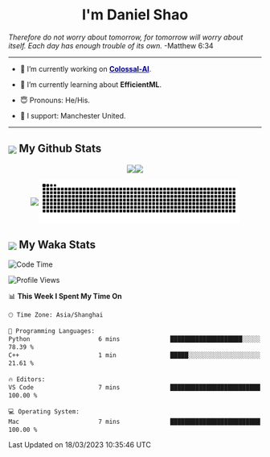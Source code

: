 

<h1 align="center">I'm Daniel Shao</h1>
<i> Therefore do not worry about tomorrow, for tomorrow will worry about itself. Each day has enough trouble of its own. </i> -Matthew 6:34

---

- 🐒 I’m currently working on <strong><a href="https://github.com/hpcaitech/ColossalAI" style="color: darkblue">Colossal-AI</a></strong>.

- 🥹 I’m currently learning about **EfficientML**.

- 😇 Pronouns: He/His.

- 🦧 I support: Manchester United.

---

<h2><img src="https://emojis.slackmojis.com/emojis/images/1579216111/7550/pikachu_wave.gif?1579216111" align="center" width="28" /> My Github Stats</h2>

<p align="center"><img align="center" src = "https://github-readme-stats.vercel.app/api?username=super-dainiu&show_icons=true&count_private=true&theme=tokyonight&hide=issues&line_height=30" width="400px"><img align="center" src = "https://github-readme-streak-stats.herokuapp.com/?user=super-dainiu&theme=tokyonight" width="400px"></p>

<p align="center"><img align="center" width="400px" src="https://github-readme-stats.vercel.app/api/top-langs/?username=super-dainiu&layout=compact&theme=tokyonight&hide=html,tex,jupyter%20notebook"><img align="center" width="400px" src="https://github.com/super-dainiu/super-dainiu/blob/output/github-contribution-grid-snake.svg"></p>

<h2><img src="https://emojis.slackmojis.com/emojis/images/1579216111/7550/pikachu_wave.gif?1579216111" align="center" width="28" /> My Waka Stats</h2>

<!--START_SECTION:waka-->
![Code Time](http://img.shields.io/badge/Code%20Time-214%20hrs%2058%20mins-blue)

![Profile Views](http://img.shields.io/badge/Profile%20Views-14-blue)

📊 **This Week I Spent My Time On** 

```text
🕑︎ Time Zone: Asia/Shanghai

💬 Programming Languages: 
Python                   6 mins              ████████████████████░░░░░   78.39 % 
C++                      1 min               █████░░░░░░░░░░░░░░░░░░░░   21.61 % 

🔥 Editors: 
VS Code                  7 mins              █████████████████████████   100.00 % 

💻 Operating System: 
Mac                      7 mins              █████████████████████████   100.00 % 
```


 Last Updated on 18/03/2023 10:35:46 UTC
<!--END_SECTION:waka-->
